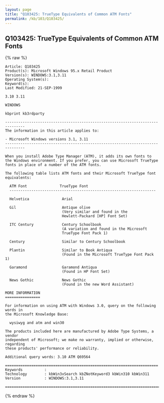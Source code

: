 ```yaml
---
layout: page
title: "Q103425: TrueType Equivalents of Common ATM Fonts"
permalink: /kb/103/Q103425/
---
```


## Q103425: TrueType Equivalents of Common ATM Fonts

{% raw %}

	Article: Q103425
	Product(s): Microsoft Windows 95.x Retail Product
	Version(s): WINDOWS:3.1,3.11
	Operating System(s): 
	Keyword(s): 
	Last Modified: 21-SEP-1999
	
	3.10 3.11
	
	WINDOWS
	
	kbprint kb3rdparty
	
	-------------------------------------------------------------------------------
	The information in this article applies to:
	
	- Microsoft Windows versions 3.1, 3.11 
	-------------------------------------------------------------------------------
	
	When you install Adobe Type Manager (ATM), it adds its own fonts to
	the Windows environment. If you prefer, you can use Microsoft TrueType
	fonts in place of a number of the ATM fonts.
	
	The following table lists ATM fonts and their Microsoft TrueType font
	equivalents:
	
	  ATM Font               TrueType Font
	  -------------------------------------------------------------------
	
	  Helvetica               Arial
	
	  Gil                     Antique olive
	                          (Very similar and found in the
	                          Hewlett-Packard [HP] Font Set)
	
	  ITC Century             Century Schoolbook
	                          (A variation and found in the Microsoft
	                          TrueType Font Pack 1)
	
	  Century                 Similar to Century Schoolbook
	
	  Plantin                 Similar to Book Antiqua
	                          (Found in the Microsoft TrueType Font Pack 1)
	
	  Garamond                Garamond Antiqua
	                          (Found in HP Font Set)
	
	  News Gothic             News Gothic
	                          (Found in the new Word Assistant)
	
	MORE INFORMATION
	================
	
	For information on using ATM with Windows 3.0, query on the following words in
	the Microsoft Knowledge Base:
	
	  wysiwyg and atm and win30
	
	The products included here are manufactured by Adobe Type Systems, a vendor
	independent of Microsoft; we make no warranty, implied or otherwise, regarding
	these products' performance or reliability.
	
	Additional query words: 3.10 ATM Q69564
	
	======================================================================
	Keywords          :  
	Technology        : kbWin3xSearch kbZNotKeyword3 kbWin310 kbWin311
	Version           : WINDOWS:3.1,3.11
	
	=============================================================================
	

{% endraw %}
